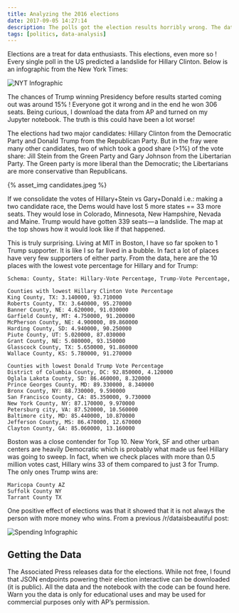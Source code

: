 ```yaml
---
title: Analyzing the 2016 elections
date: 2017-09-05 14:27:14
description: The polls got the election results horribly wrong. The data shows that it could have been a lot worse with ranked-choice voting.
tags: [politics, data-analysis]
---
```


Elections are a treat for data enthusiasts. This elections, even more so ! Every single poll in the US predicted a landslide for Hillary Clinton. Below is an infographic from the New York Times:

![NYT Infographic](/img/nyt-infographic.png)

The chances of Trump winning Presidency before results started coming out was around 15% ! Everyone got it wrong and in the end he won 306 seats. Being curious, I download the data from AP and turned on my Jupyter notebook. The truth is this could have been a lot worse!
<!-- more --> 

The elections had two major candidates: Hillary Clinton from the Democratic Party and Donald Trump from the Republican Party. But in the fray were many other candidates, two of which took a good share (>1%) of the vote share: Jill Stein from the Green Party and Gary Johnson from the Libertarian Party. The Green party is more liberal than the Democratic; the Libertarians are more conservative than Republicans.

{% asset_img candidates.jpeg %}

If we consolidate the votes of Hillary+Stein vs Gary+Donald i.e.: making a two candidate race, the Dems would have lost 5 more states == 33 more seats. They would lose in Colorado, Minnesota, New Hampshire, Nevada and Maine. Trump would have gotten 339 seats — a landslide. The map at the top shows how it would look like if that happened.

This is truly surprising. Living at MIT in Boston, I have so far spoken to 1 Trump supporter. It is like I so far lived in a bubble. In fact a lot of places have very few supporters of either party. From the data, here are the 10 places with the lowest vote percentage for Hillary and for Trump:

```
Schema: County, State: Hillary-Vote Percentage, Trump-Vote Percentage,

Counties with lowest Hillary Clinton Vote Percentage
King County, TX: 3.140000, 93.710000
Roberts County, TX: 3.640000, 95.270000
Banner County, NE: 4.620000, 91.030000
Garfield County, MT: 4.750000, 91.200000
McPherson County, NE: 4.900000, 89.860000
Harding County, SD: 4.940000, 90.250000
Piute County, UT: 5.020000, 87.030000
Grant County, NE: 5.080000, 93.150000
Glasscock County, TX: 5.650000, 91.860000
Wallace County, KS: 5.780000, 91.270000

Counties with lowest Donald Trump Vote Percentage
District of Columbia County, DC: 92.850000, 4.120000
Oglala Lakota County, SD: 86.460000, 8.320000
Prince Georges County, MD: 89.330000, 8.340000
Bronx County, NY: 88.730000, 9.590000
San Francisco County, CA: 85.350000, 9.730000
New York County, NY: 87.170000, 9.970000
Petersburg city, VA: 87.520000, 10.560000
Baltimore city, MD: 85.440000, 10.870000
Jefferson County, MS: 86.470000, 12.670000
Clayton County, GA: 85.060000, 13.160000
```

Boston was a close contender for Top 10. New York, SF and other urban centers are heavily Democratic which is probably what made us feel Hillary was going to sweep. In fact, when we check places with more than 0.5 million votes cast, Hillary wins 33 of them compared to just 3 for Trump. The only ones Trump wins are:

```
Maricopa County AZ
Suffolk County NY
Tarrant County TX
```

One positive effect of elections was that it showed that it is not always the person with more money who wins. From a previous /r/dataisbeautiful post:

![Spending Infographic](/img/spending.png)


Getting the Data
----------------

The Associated Press releases data for the elections. While not free, I found that JSON endpoints powering their election interactive can be downloaded (it is public). All the data and the notebook with the code can be found here. Warn you the data is only for educational uses and may be used for commercial purposes only with AP’s permission.

